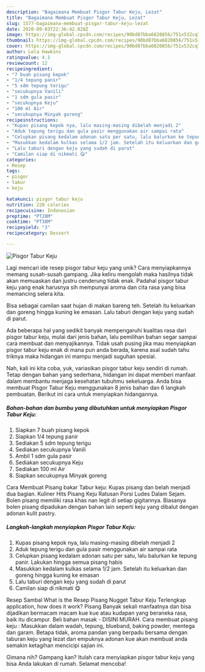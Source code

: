 ```yaml
---
description: "Bagaimana Membuat Pisgor Tabur Keju, Lezat"
title: "Bagaimana Membuat Pisgor Tabur Keju, Lezat"
slug: 1577-bagaimana-membuat-pisgor-tabur-keju-lezat
date: 2020-09-03T22:36:42.028Z
image: https://img-global.cpcdn.com/recipes/90bd87bba6820856/751x532cq70/pisgor-tabur-keju-foto-resep-utama.jpg
thumbnail: https://img-global.cpcdn.com/recipes/90bd87bba6820856/751x532cq70/pisgor-tabur-keju-foto-resep-utama.jpg
cover: https://img-global.cpcdn.com/recipes/90bd87bba6820856/751x532cq70/pisgor-tabur-keju-foto-resep-utama.jpg
author: Lela Hawkins
ratingvalue: 4.1
reviewcount: 12
recipeingredient:
- "7 buah pisang kepok"
- "1/4 tepung panir"
- "5 sdm tepung terigu"
- "secukupnya Vanili"
- "1 sdm gula pasir"
- "secukupnya Keju"
- "100 ml Air"
- "secukupnya Minyak goreng"
recipeinstructions:
- "Kupas pisang kepok nya, lalu masing-masing dibelah menjadi 2"
- "Aduk tepung terigu dan gula pasir menggunakan air sampai rata"
- "Celupkan pisang kedalam adonan satu per satu, lalu balurkan ke tepung panir. Lakukan hingga semua pisang habis"
- "Masukkan kedalam kulkas selama 1/2 jam. Setelah itu keluarkan dan goreng hingga kuning ke emasan"
- "Lalu taburi dengan keju yang sudah di parut"
- "Camilan siap di nikmati 😋"
categories:
- Resep
tags:
- pisgor
- tabur
- keju

katakunci: pisgor tabur keju 
nutrition: 220 calories
recipecuisine: Indonesian
preptime: "PT28M"
cooktime: "PT38M"
recipeyield: "3"
recipecategory: Dessert

---
```



![Pisgor Tabur Keju](https://img-global.cpcdn.com/recipes/90bd87bba6820856/751x532cq70/pisgor-tabur-keju-foto-resep-utama.jpg)

Lagi mencari ide resep pisgor tabur keju yang unik? Cara menyiapkannya memang susah-susah gampang. Jika keliru mengolah maka hasilnya tidak akan memuaskan dan justru cenderung tidak enak. Padahal pisgor tabur keju yang enak harusnya sih mempunyai aroma dan cita rasa yang bisa memancing selera kita.

Bisa sebagai camilan saat hujan di makan bareng teh. Setelah itu keluarkan dan goreng hingga kuning ke emasan. Lalu taburi dengan keju yang sudah di parut.

Ada beberapa hal yang sedikit banyak mempengaruhi kualitas rasa dari pisgor tabur keju, mulai dari jenis bahan, lalu pemilihan bahan segar sampai cara membuat dan menyajikannya. Tidak usah pusing jika mau menyiapkan pisgor tabur keju enak di mana pun anda berada, karena asal sudah tahu triknya maka hidangan ini mampu menjadi suguhan spesial.


Nah, kali ini kita coba, yuk, variasikan pisgor tabur keju sendiri di rumah. Tetap dengan bahan yang sederhana, hidangan ini dapat memberi manfaat dalam membantu menjaga kesehatan tubuhmu sekeluarga. Anda bisa membuat Pisgor Tabur Keju menggunakan 8 jenis bahan dan 6 langkah pembuatan. Berikut ini cara untuk menyiapkan hidangannya.

<!--inarticleads1-->

##### Bahan-bahan dan bumbu yang dibutuhkan untuk menyiapkan Pisgor Tabur Keju:

1. Siapkan 7 buah pisang kepok
1. Siapkan 1/4 tepung panir
1. Sediakan 5 sdm tepung terigu
1. Sediakan secukupnya Vanili
1. Ambil 1 sdm gula pasir
1. Sediakan secukupnya Keju
1. Sediakan 100 ml Air
1. Siapkan secukupnya Minyak goreng


Cara Membuat Pisang bakar Tabur keju: Kupas pisang dan belah menjadi dua bagian. Kuliner Hits Pisang Keju Ratusan Porsi Ludes Dalam Sejam. Bolen pisang memiliki rasa khas nan legit di setiap gigitannya. Biasanya bolen pisang dipadukan dengan bahan lain seperti keju yang dibalut dengan adonan kulit pastry. 

<!--inarticleads2-->

##### Langkah-langkah menyiapkan Pisgor Tabur Keju:

1. Kupas pisang kepok nya, lalu masing-masing dibelah menjadi 2
1. Aduk tepung terigu dan gula pasir menggunakan air sampai rata
1. Celupkan pisang kedalam adonan satu per satu, lalu balurkan ke tepung panir. Lakukan hingga semua pisang habis
1. Masukkan kedalam kulkas selama 1/2 jam. Setelah itu keluarkan dan goreng hingga kuning ke emasan
1. Lalu taburi dengan keju yang sudah di parut
1. Camilan siap di nikmati 😋


Resep Sambal What is the Resep Pisang Nugget Tabur Keju Terlengkap application, how does it work? Pisang Banyak sekali manfaatnya dan bisa dijadikan bermacam macam kue kue atau kudapan yang beraneka rasa, baik itu dicampur. Beli bahan masak - DISINI MURAH. Cara membuat pisang keju : Masukkan dalam wadah, tepung, blueband, baking powder, mentega dan garam. Betapa tidak, aroma pandan yang berpadu bersama dengan taburan keju yang lezat dan empuknya adonan kue akan membuat anda semakin ketagihan mencicipi sajian ini. 

Gimana nih? Gampang kan? Itulah cara menyiapkan pisgor tabur keju yang bisa Anda lakukan di rumah. Selamat mencoba!
